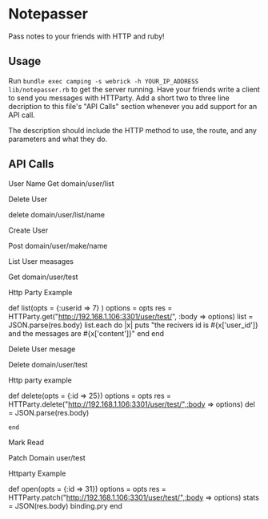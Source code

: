 # Notepasser

Pass notes to your friends with HTTP and ruby!

## Usage

Run `bundle exec camping -s webrick -h YOUR_IP_ADDRESS lib/notepasser.rb`
to get the server running. Have your friends write a client to send you
messages with HTTParty. Add a short two to three line decription to this
file's "API Calls" section whenever you add support for an API call.

The description should include the HTTP method to use,
the route, and any parameters and what they do.

## API Calls
User Name
Get domain/user/list

Delete User

delete domain/user/list/name

Create User

Post domain/user/make/name

List User measages

Get domain/user/test

Http Party Example

def list(opts = {:userid => 7} )
      options = opts
      res = HTTParty.get("http://192.168.1.106:3301/user/test/", :body => options)
      list = JSON.parse(res.body)
      list.each do |x|
      puts "the recivers id is #{x['user_id']} and the messages are #{x['content']}"
        end
    end

Delete User mesage

Delete domain/user/test

Http party example

def delete(opts = {:id => 25})
      options = opts
      res = HTTParty.delete("http://192.168.1.106:3301/user/test/",:body => options)
      del = JSON.parse(res.body)
      
    end


Mark Read

Patch Domain user/test

Httparty Example

def open(opts = {:id => 31})
      options = opts
      res = HTTParty.patch("http://192.168.1.106:3301/user/test/",:body => options)
      stats = JSON(res.body)
      binding.pry
end



























































































































































































































































































































